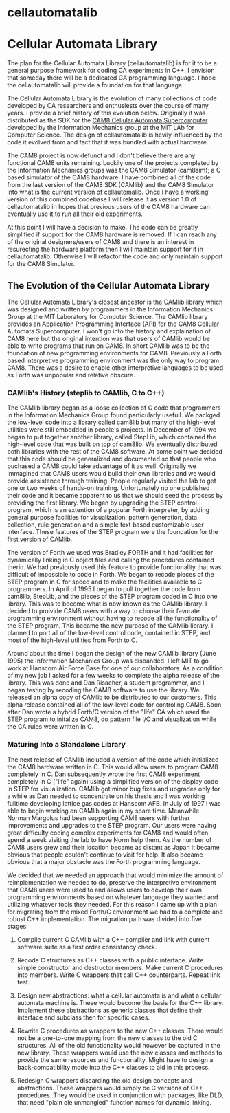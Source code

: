 cellautomatalib
===============

# Cellular Automata Library

The plan for the Cellular Automata Library (cellautomatalib) is for it
to be a general purpose framework for coding CA experiments in C++.  I
envision that someday there will be a dedicated CA programming
language.  I hope the cellautomatalib will provide a foundation for
that language.

The Cellular Automata Library is the evolution of many collections of
code developed by CA researchers and enthusiests over the course of
many years.  I provide a brief history of this evolution below.
Originally it was distributed as the SDK for the [CAM8 Cellular
Automata Supercomputer](http://www.ai.mit.edu/projects/im/cam8/)
developed by the Information Mechanics group at the MIT LAb for
Computer Science.  The design of cellautomatalib is hevily influenced
by the code it evolved from and fact that it was bundled with actual
hardware.

The CAM8 project is now defunct and I don't believe there are any
functional CAM8 units remaining. Luckily one of the projects completed
by the Information Mechanics groups was the CAM8 Simulator (cam8sim);
a C-based simulator of the CAM8 hardware.  I have combined all of the
code from the last version of the CAM8 SDK (CAMlib) and the CAM8
Simulator into what is the current version of cellautomalib.  Once I
have a working version of this combined codebase I will release it as
version 1.0 of cellautomatalib in hopes that previous users of the
CAM8 hardware can eventually use it to run all their old experiments.

At this point I will have a decision to make.  The code can be greatly
simplified if support for the CAM8 hardware is removed.  If I can
reach any of the original designers/users of CAM8 and there is an
interest in resurecting the hardware platform then I will maintain
support for it in cellautomatalib.  Otherwise I will refactor the code
and only maintain support for the CAM8 Simulator.

## The Evolution of the Cellular Automata Library

The Cellular Automata Library's closest ancestor is the CAMlib library
which was designed and written by programmers in the Information
Mechanics Group at the MIT Laboratory for Computer Science.  The
CAMlib library provides an Application Programming Interface (API) for
the CAM8 Cellular Automata Supercomputer.  I won't go into the history
and explaination of CAM8 here but the original intention was that
users of CAMlib would be able to write programs that run on CAM8.  In
short CAMlib was to be the foundation of new programming environments
for CAM8.  Previously a Forth based interpretive programming
environment was the only way to program CAM8.  There was a desire to
enable other interpretive languages to be used as Forth was unpopular
and relative obscure.

### CAMlib's History (steplib to CAMlib, C to C++)

The CAMlib library began as a loose collection of C code that
programmers in the Information Mechanics Group found particularly
usefull.  We packged the low-level code into a library called cam8lib
but many of the high-level utilities were still embedded in people's
projects.  In December of 1994 we began to put together another
library, called StepLib, which contained the high-level code that was
built on top of cam8lib.  We eventually distributed both libraries
with the rest of the CAM8 software.  At some point we decided that
this code should be generalized and documented so that people who
puchased a CAM8 could take advantage of it as well.  Originally we
immagined that CAM8 users would build their own libraries and we would
provide assistence through training.  People regularly visited the
lab to get one or two weeks of hands-on training.  Unfortunately no
one published their code and it became apparent to us that we should
seed the process by providing the first library.  We began by
upgrading the STEP control program, which is an extention of a popular
Forth interpreter, by adding general purpose facilities for
visualization, pattern generation, data collection, rule generation
and a simple text based customizable user interface.  These features
of the STEP program were the foundation for the first version of
CAMlib.

The version of Forth we used was Bradley FORTH and it had facilities
for dynamically linking in C object files and calling the procedures
contained therin.  We had previously used this feature to provide
functionality that was difficult of impossible to code in Forth.  We
began to recode pieces of the STEP program in C for speed and to make
the facilities available to C programmers.  In April of 1995 I began
to pull together the code from cam8lib, StepLib, and the
pieces of the STEP program coded in C into one library.  This was to
become what is now known as the CAMlib library.  I decided to
proivide CAM8 users with a way to choose their favorate programming
environment without having to recode all the functionality of the STEP
program.  This became the new purpose of the CAMlib library.  I
planned to port all of the low-level control code, contained in STEP,
and most of the high-level utilities from Forth to C.

Around about the time I began the design of the new CAMlib library
(June 1995) the Information Mechanics Group was disbanded.  I left MIT
to go work at Hanscom Air Force Base for one of our collaborators.  As
a condition of my new job I asked for a few weeks to complete the
alpha release of the library.  This was done and Dan Risacher, a
student programmer, and I began testing by recoding the CAM8 software
to use the library. We released an alpha copy of CAMlib to be
distributed to our customers.  This alpha release contained all of the
low-level code for controling CAM8.  Soon after Dan wrote a hybrid
Forth/C version of the "life" CA which used the STEP program to
initalize CAM8, do pattern file I/O and visualization while the CA
rules were written in C.

### Maturing Into a Standalone Library

The next release of CAMlib included a version of the code which
initialized the CAM8 hardware written in C.  This would allow users to
program CAM8 completely in C.  Dan subsequently wrote the first CAM8
experiment completely in C ("life" again) using a simplified version
of the display code in STEP for visualization.  CAMlib got minor bug
fixes and upgrades only for a while as Dan needed to concentrate on
his thesis and I was working fulltime developing lattice gas codes at
Hanscom AFB.  In July of 1997 I was able to begin working on CAMlib
again in my spare time.  Meanwhile Norman Margolus had been supporting
CAM8 users with further improvements and upgrades to the STEP program.
Our users were having great difficulty coding complex experiments for
CAM8 and would often spend a week visiting the lab to have Norm help
them.  As the number of CAM8 users grew and their location became as
distant as Japan it became obvious that people couldn't continue to
visit for help.  It also became obvious that a major obstacle was the
Forth programming language.

We decided that we needed an approach that would minimize the
amount of reimplementation we needed to do, preserve the interpretive
environment that CAM8 users were used to and allows users to develop
their own programming environments based on whatever language they
wanted and utilizing whatever tools they needed.  For this reason I
came up with a plan for migrating from the mixed Forth/C
environment we had to a complete and robust C++ implementation.  The
migration path was divided into five stages:

1. Compile current C CAMlib with a C++ compiler and link with current
  software suite as a first order consistancy check.

1. Recode C structures as C++ classes with a public interface. Write
simple constructor and destructor members.  Make current C procedures
into members.  Write C wrappers that call C++ counterparts.  Repeat
link test.

1. Design new abstractions: what a cellular automata is and what a
cellular automata machine is.  These would become the basis for the
C++ library.  Implement these abstractions as generic classes that
define their interface and subclass then for specific cases.

1. Rewrite C procedures as wrappers to the new C++ classes.  There
would not be a one-to-one mapping from the new classes to the old C
structures.  All of the old functionality would however be captured in
the new library.  These wrappers would use the new classes and methods
to provide the same resources and functionality.  Might have to design
a back-compatibility mode into the C++ classes to aid in this process.

1. Redesign C wrappers discarding the old design concepts and
abstractions.  These wrappers would simply be C versions of C++
procedures.  They would be used in conjunction with packages, like
DLD, that need "plain ole unmangled" function names for dynamic
linking.
